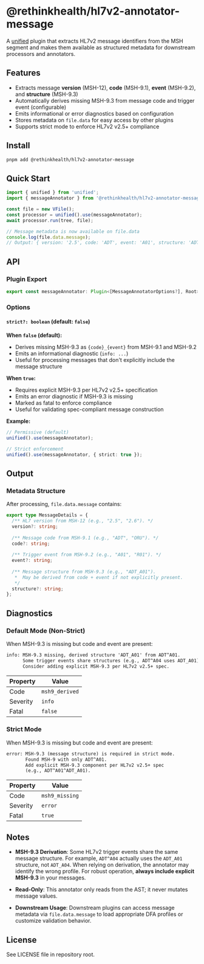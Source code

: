 # @rethinkhealth/hl7v2-annotator-message

A [unified](https://github.com/unifiedjs/unified) plugin that extracts HL7v2 message identifiers from the MSH segment and makes them available as structured metadata for downstream processors and annotators.

## Features

- Extracts message **version** (MSH-12), **code** (MSH-9.1), **event** (MSH-9.2), and **structure** (MSH-9.3)
- Automatically derives missing MSH-9.3 from message code and trigger event (configurable)
- Emits informational or error diagnostics based on configuration
- Stores metadata on `file.data` for easy access by other plugins
- Supports strict mode to enforce HL7v2 v2.5+ compliance

## Install

```bash
pnpm add @rethinkhealth/hl7v2-annotator-message
```

## Quick Start

```ts
import { unified } from 'unified';
import { messageAnnotator } from '@rethinkhealth/hl7v2-annotator-message';

const file = new VFile();
const processor = unified().use(messageAnnotator);
await processor.run(tree, file);

// Message metadata is now available on file.data
console.log(file.data.message);
// Output: { version: '2.5', code: 'ADT', event: 'A01', structure: 'ADT_A01' }
```

## API

### Plugin Export

```ts
export const messageAnnotator: Plugin<[MessageAnnotatorOptions?], Root>
```

### Options

#### `strict?: boolean` (default: `false`)

**When `false` (default):**
- Derives missing MSH-9.3 as `{code}_{event}` from MSH-9.1 and MSH-9.2
- Emits an informational diagnostic (`info: ...`)
- Useful for processing messages that don't explicitly include the message structure

**When `true`:**
- Requires explicit MSH-9.3 per HL7v2 v2.5+ specification
- Emits an error diagnostic if MSH-9.3 is missing
- Marked as fatal to enforce compliance
- Useful for validating spec-compliant message construction

**Example:**

```ts
// Permissive (default)
unified().use(messageAnnotator);

// Strict enforcement
unified().use(messageAnnotator, { strict: true });
```

## Output

### Metadata Structure

After processing, `file.data.message` contains:

```ts
export type MessageDetails = {
  /** HL7 version from MSH-12 (e.g., "2.5", "2.6"). */
  version?: string;
  
  /** Message code from MSH-9.1 (e.g., "ADT", "ORU"). */
  code?: string;
  
  /** Trigger event from MSH-9.2 (e.g., "A01", "R01"). */
  event?: string;
  
  /** Message structure from MSH-9.3 (e.g., "ADT_A01").
   *  May be derived from code + event if not explicitly present.
   */
  structure?: string;
};
```

## Diagnostics

### Default Mode (Non-Strict)

When MSH-9.3 is missing but code and event are present:

```txt
info: MSH-9.3 missing, derived structure 'ADT_A01' from ADT^A01. 
      Some trigger events share structures (e.g., ADT^A04 uses ADT_A01). 
      Consider adding explicit MSH-9.3 per HL7v2 v2.5+ spec.
```

| Property | Value |
|----------|-------|
| Code | `msh9_derived` |
| Severity | `info` |
| Fatal | `false` |

### Strict Mode

When MSH-9.3 is missing but code and event are present:

```txt
error: MSH-9.3 (message structure) is required in strict mode. 
       Found MSH-9 with only ADT^A01. 
       Add explicit MSH-9.3 component per HL7v2 v2.5+ spec 
       (e.g., ADT^A01^ADT_A01).
```

| Property | Value |
|----------|-------|
| Code | `msh9_missing` |
| Severity | `error` |
| Fatal | `true` |

## Notes

- **MSH-9.3 Derivation**: Some HL7v2 trigger events share the same message structure. For example, `ADT^A04` actually uses the `ADT_A01` structure, not `ADT_A04`. When relying on derivation, the annotator may identify the wrong profile. For robust operation, **always include explicit MSH-9.3** in your messages.

- **Read-Only**: This annotator only reads from the AST; it never mutates message values.

- **Downstream Usage**: Downstream plugins can access message metadata via `file.data.message` to load appropriate DFA profiles or customize validation behavior.

## License

See LICENSE file in repository root.
